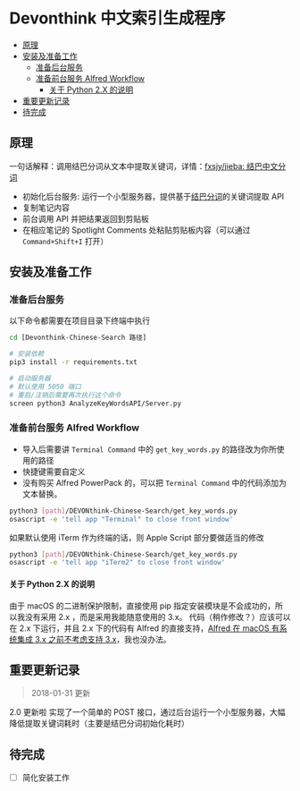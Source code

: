 Devonthink 中文索引生成程序
===

<!-- TOC -->

- [原理](#原理)
- [安装及准备工作](#安装及准备工作)
    - [准备后台服务](#准备后台服务)
    - [准备前台服务 Alfred Workflow](#准备前台服务-alfred-workflow)
        - [关于 Python 2.X 的说明](#关于-python-2x-的说明)
- [重要更新记录](#重要更新记录)
- [待完成](#待完成)

<!-- /TOC -->

## 原理

一句话解释：调用结巴分词从文本中提取关键词，详情：[fxsjy/jieba: 结巴中文分词](https://github.com/fxsjy/jieba)

* 初始化后台服务: 运行一个小型服务器，提供基于[结巴分词]((https://github.com/fxsjy/jieba))的关键词提取 API
* 复制笔记内容
* 前台调用 API 并把结果返回到剪贴板
* 在相应笔记的 Spotlight Comments 处粘贴剪贴板内容（可以通过 `Command+Shift+I` 打开）


## 安装及准备工作

<!--生成: `pipreqs . `-->

### 准备后台服务

以下命令都需要在项目目录下终端中执行

```bash
cd [Devonthink-Chinese-Search 路径]

# 安装依赖
pip3 install -r requirements.txt

# 启动服务器
# 默认使用 5050 端口
# 重启/注销后需要再次执行这个命令
screen python3 AnalyzeKeyWordsAPI/Server.py
```

### 准备前台服务 Alfred Workflow

*  导入后需要讲 `Terminal Command` 中的 `get_key_words.py` 的路径改为你所使用的路径
* 快捷键需要自定义
* 没有购买 Alfred PowerPack 的，可以把 `Terminal Command` 中的代码添加为文本替换。

```bash
python3 [path]/DEVONthink-Chinese-Search/get_key_words.py
osascript -e 'tell app "Terminal" to close front window'
```

如果默认使用 iTerm 作为终端的话，则 Apple Script 部分要做适当的修改

```bash
python3 [path]/DEVONthink-Chinese-Search/get_key_words.py
osascript -e 'tell app "iTerm2" to close front window'
```

#### 关于 Python 2.X 的说明

由于 macOS 的二进制保护限制，直接使用 pip 指定安装模块是不会成功的，所以我没有采用 2.x ，而是采用我能随意使用的 3.x。
代码（稍作修改？）应该可以在 2.x 下运行，并且 2.x 下的代码有 Alfred 的直接支持，[Alfred 在 macOS 有系统集成 3.x 之前不考虑支持 3.x](http://alfredworkflow.readthedocs.io/en/latest/supported-versions.html#why-no-python-3-support)，我也没办法。


## 重要更新记录

> 2018-01-31 更新

2.0 更新啦
实现了一个简单的 POST 接口，通过后台运行一个小型服务器，大幅降低提取关键词耗时（主要是结巴分词初始化耗时）

## 待完成

- [ ] 简化安装工作

